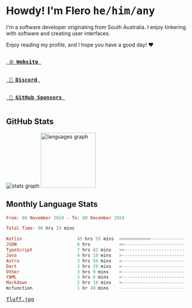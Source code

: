 # Howdy! I'm Flero <kbd>he/him/any</kbd>

I'm a software developer originating from South Australia. I enjoy tinkering with software and creating user interfaces.

Enjoy reading my profile, and I hope you have a good day! :heart:

<a href="https://flero.dev/">
    <kbd>
        <br>
        &nbsp;🌐 <strong>Website</strong>&nbsp;
        <br>
        <br>
    </kbd>
</a>

<a href="https://discord.com/users/1059375676769189938">
    <kbd>
        <br>
        &nbsp;💬 <strong>Discord</strong>&nbsp;
        <br>
        <br>
    </kbd>
</a>

<a href="https://github.com/sponsors/flerouwu">
    <kbd>
        <br>
        &nbsp;🩷 <strong>GitHub Sponsors</strong>&nbsp;
        <br>
        <br>
    </kbd>
</a>

## GitHub Stats
<!-- <p> allows it to be shown side-by-side -->
<div>
  <img src="https://github-readme-stats.vercel.app/api?hide_title=true&hide_rank=false&show_icons=true&include_all_commits=true&count_private=true&disable_animations=true&theme=github_dark&locale=en&hide_border=true&username=flerouwu" alt="stats graph"  />
  <img src="https://github-readme-stats.vercel.app/api/top-langs?locale=en&hide_title=false&langs_count=5&theme=github_dark&hide_border=true&username=flerouwu&layout=compact" alt="languages graph" height="150"  />
</div>

## Monthly Language Stats

<!--START_SECTION:waka-->

```haskell
From: 08 November 2024 - To: 08 December 2024

Total Time: 90 hrs 29 mins

Kotlin                     45 hrs 55 mins  >>>>>>>>>>>>-------------   49.03 %
JSON                       8 hrs           >>-----------------------   08.54 %
TypeScript                 7 hrs 42 mins   >>-----------------------   08.24 %
Java                       4 hrs 18 mins   >------------------------   04.61 %
Astro                      3 hrs 56 mins   >------------------------   04.20 %
Dart                       3 hrs 29 mins   >------------------------   03.73 %
Other                      3 hrs 9 mins    >------------------------   03.37 %
YAML                       3 hrs 8 mins    >------------------------   03.36 %
Markdown                   2 hrs 10 mins   >------------------------   02.33 %
mcfunction                 1 hr 49 mins    -------------------------   01.94 %
```

<!--END_SECTION:waka-->

<a href="https://raw.githubusercontent.com/flerouwu/flerouwu/main/fluff.jpg">
  <kbd>fluff.jpg</kbd>
</a>
